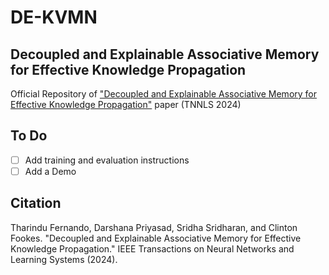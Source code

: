 # DE-KVMN
## Decoupled and Explainable Associative Memory for Effective Knowledge Propagation
Official Repository of ["Decoupled and Explainable Associative Memory for Effective Knowledge Propagation"](https://ieeexplore.ieee.org/abstract/document/10750896) paper (TNNLS 2024)

## To Do
- [ ] Add training and evaluation instructions
- [ ] Add a Demo

## Citation
Tharindu Fernando, Darshana Priyasad, Sridha Sridharan, and Clinton Fookes. "Decoupled and Explainable Associative Memory for Effective Knowledge Propagation." IEEE Transactions on Neural Networks and Learning Systems (2024).
